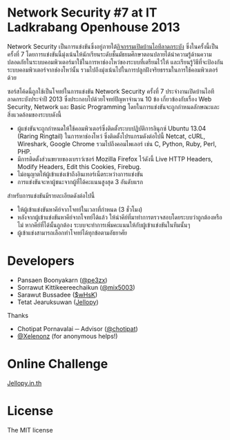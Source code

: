 Network Security #7 at IT Ladkrabang Openhouse 2013
=========

Network Security เป็นการแข่งขันซึ่งอยู่ภายใต้[กิจกรรมเปิดบ้านไอทีลาดกระบัง](http://openhouse.it.kmitl.ac.th/2013/) ซึ่งในครั้งนี้เป็นครั้งที่ 7 โดยการแข่งขันนี้มุ่งเน้นให้นักเรียนระดับชั้นมัธยมศึกษาตอนปลายได้นำความรู้ด้านความปลอดภัยในระบบคอมพิวเตอร์มาใช้ในการหาช่องโหว่ของระบบที่เตรียมไว้ให้ และเรียนรู้วิธีที่จะป้องกันระบบคอมพิวเตอร์จากช่องโหว่นั้น รวมไปถึงมุ่งเน้นไปในการปลูกฝังจริยธรรมในการใช้คอมพิวเตอร์ด้วย

ซอร์สโค้ดนี้ถูกใช้เป็นโจทย์ในการแข่งขัน Network Security ครั้งที่ 7 ประจำงานเปิดบ้านไอทีลาดกระบังประจำปี 2013 ซึ่งประกอบไปด้วยโจทย์ปัญหาจำนวน 10 ข้อ เกี่ยวข้องกับเรื่อง Web Security, Network และ Basic Programming โดยในการแข่งขันจะถูกกำหนดลักษณะและสิ่งแวดล้อมของระบบดังนี้

  - ผู้แข่งขันจะถูกกำหนดให้ใช้คอมพิวเตอร์ซึ่งติดตั้งระบบปฏิบัติการลินุกซ์ Ubuntu 13.04 (Raring Ringtail) ในการหาช่องโหว่ ซึ่งติดตั้งโปรแกรมดังต่อไปนี้ Netcat, cURL, Wireshark, Google Chrome รวมไปถึงคอมไพเลอร์ เช่น C, Python, Ruby, Perl, PHP.
  - มีการติดตั้งส่วนขยายของเบราว์เซอร์ Mozilla Firefox ไว้ดังนี้ Live HTTP Headers, Modify Headers, Edit this Cookies, Firebug.
  - ไม่อนุญาตให้ผู้เข้าแข่งเข้าถึงอินเทอร์เน็ตระหว่างการแข่งขัน
  - การแข่งขันจะหาผู้ชนะจากผู้ที่ได้คะแนนสูงสุด 3 อันดับแรก

สำหรับการแข่งขันมีรายละเอียดดังต่อไปนี้

  - ให้ผู้เข้าแข่งขันหาคีย์จากโจทย์ในเวลาที่กำหนด (3 ชั่วโมง)
  - หลังจากผู้เข้าแข่งขันหาคีย์จากโจทย์ได้แล้ว ให้นำคีย์ที่มาทำการตรวจสอบโดยระบบว่าถูกต้องหรือไม่ หากคีย์ที่ได้นั้นถูกต้อง ระบบจะทำการเพิ่มคะแนนให้กับผู้เข้าแข่งขันในทีมนั้นๆ
  - ผู้เข้าแข่งสามารถเลือกทำโจทย์ได้ทุกข้อตามอัธยาศัย

Developers
=========

 - Pansaen Boonyakarn  ([@pe3zx](https://twitter.com/pe3zx)) 
 - Sorrawut Kittikeereechaikun ([@mix5003](https://twitter.com/mix5003))
 - Sarawut Bussadee ([$wHsK](https://www.facebook.com/tob.hsk))
 - Tetat Jearuksuwan ([Jellopy](https://www.facebook.com/Jellopy1ea))

Thanks

 - Chotipat Pornavalai ─ Advisor ([@chotipat](https://twitter.com/chotipat))
 - [@Xelenonz](https://twitter.com/xelenonz) (for anonymous helps!)
 
Online Challenge
=========

[Jellopy.in.th](http://hacked.jellopy.in.th)


License
=========
The MIT license

  

    
